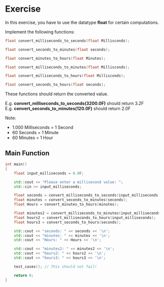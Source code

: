# Exercise

In this exercise, you have to use the datatype **float** for certain computations.

Implement the following functions:

```cpp
float convert_milliseconds_to_seconds(float Millisconds);

float convert_seconds_to_minutes(float seconds);

float convert_minutes_to_hours(float Minutes);

float convert_milliseconds_to_minutes(float Millisconds);

float convert_milliseconds_to_hours(float Millisconds);

float convert_seconds_to_hours(float seconds);
```

These functions should return the converted value.

E.g. **convert_milliseconds_to_seconds(3200.0F)** should return 3.2F  
E.g. **convert_seconds_to_minutes(120.0F)** should return 2.0F  

Note:

- 1.000 Milliseconds = 1 Second
- 60 Seconds = 1 Minute
- 60 Minutes = 1 Hour

## Main Function

```cpp
int main()
{
    float input_milliseconds = 0.0F;

    std::cout << "Please enter a millisecond value: ";
    std::cin >> input_milliseconds;

    float seconds = convert_milliseconds_to_seconds(input_milliseconds);
    float minutes = convert_seconds_to_minutes(seconds);
    float Hours = convert_minutes_to_hours(minutes);

    float minutes2 = convert_milliseconds_to_minutes(input_milliseconds);
    float hours2 = convert_milliseconds_to_hours(input_milliseconds);
    float hours3 = convert_seconds_to_hours(seconds);

    std::cout << "seconds: " << seconds << '\n';
    std::cout << "minutes: " << minutes << '\n';
    std::cout << "Hours: " << Hours << '\n';

    std::cout << "minutes2: " << minutes2 << '\n';
    std::cout << "hours2: " << hours2 << '\n';
    std::cout << "hours3: " << hours3 << '\n';

    test_cases(); // This should not fail!

    return 0;
}
```